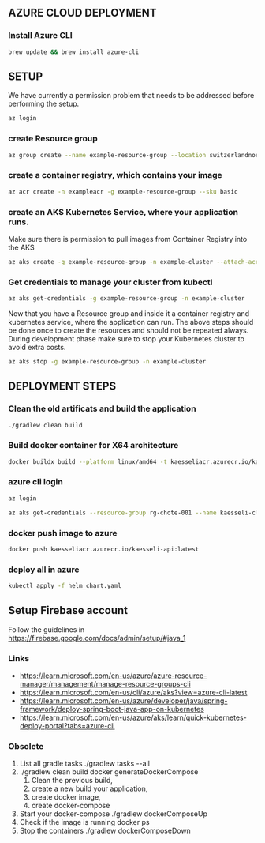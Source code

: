 
## AZURE CLOUD DEPLOYMENT

### Install Azure CLI

```bash
brew update && brew install azure-cli
```

## SETUP
We have currently a permission problem that needs to be addressed before performing the setup.

```bash
az login
```

### create Resource group
```bash
az group create --name example-resource-group --location switzerlandnorth
```

### create a container registry, which contains your image
```bash
az acr create -n exampleacr -g example-resource-group --sku basic
```
 
### create an AKS Kubernetes Service, where your application runs.
  Make sure there is permission to pull images from Container Registry into the AKS
  ```bash
  az aks create -g example-resource-group -n example-cluster --attach-acr exampleacr --enable-managed-identity --node-count 1
  ```

### Get credentials to manage your cluster from kubectl
```bash
az aks get-credentials -g example-resource-group -n example-cluster
```

Now that you have a Resource group and inside it a container registry and kubernetes service, where the application can run.
The above steps should be done once to create the resources and should not be repeated always.
During development phase make sure to stop your Kubernetes cluster to avoid extra costs.

```bash
az aks stop -g example-resource-group -n example-cluster
```

## DEPLOYMENT STEPS

### Clean the old artificats and build the application
```bash
./gradlew clean build
```

### Build docker container for X64 architecture
```bash
docker buildx build --platform linux/amd64 -t kaesseliacr.azurecr.io/kaesseli-api:latest .
```

### azure cli login
```bash
az login
```

```bash
az aks get-credentials --resource-group rg-chote-001 --name kaesseli-cluster
```

### docker push image to azure
```bash
docker push kaesseliacr.azurecr.io/kaesseli-api:latest
```

### deploy all in azure
```bash
kubectl apply -f helm_chart.yaml
```



## Setup Firebase account
Follow the guidelines in https://firebase.google.com/docs/admin/setup/#java_1

### Links
- https://learn.microsoft.com/en-us/azure/azure-resource-manager/management/manage-resource-groups-cli
- https://learn.microsoft.com/en-us/cli/azure/aks?view=azure-cli-latest
- https://learn.microsoft.com/en-us/azure/developer/java/spring-framework/deploy-spring-boot-java-app-on-kubernetes
- https://learn.microsoft.com/en-us/azure/aks/learn/quick-kubernetes-deploy-portal?tabs=azure-cli



### Obsolete

1. List all gradle tasks ./gradlew tasks --all
2. ./gradlew clean build docker generateDockerCompose
   1. Clean the previous build,
   2. create a new build your application,
   3. create docker image,
   4. create docker-compose
3. Start your docker-compose ./gradlew dockerComposeUp
4. Check if the image is running docker ps
5. Stop the containers ./gradlew dockerComposeDown